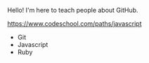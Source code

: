 Hello! I'm here to teach people about GitHub.

https://www.codeschool.com/paths/javascript

* Git
* Javascript
* Ruby
